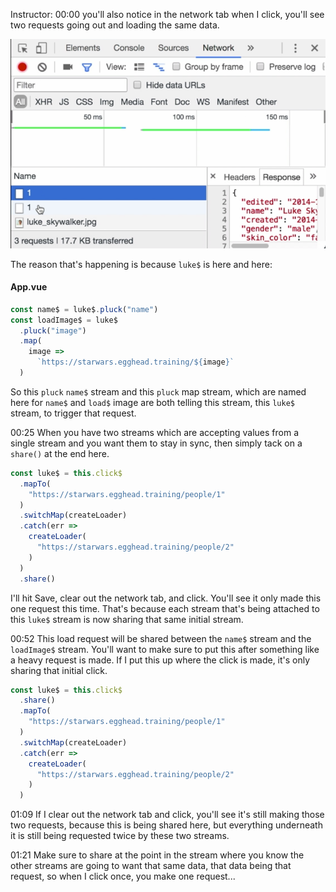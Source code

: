 Instructor: 00:00 you'll also notice in the network tab when I click, you'll see two requests going out and loading the same data. 

![two requests](../images/vue-js-share-rxjs-streams-to-avoid-multiple-requests-in-vue-js-two-requests.png)

The reason that's happening is because `luke$` is here and here: 

#### App.vue
```js
const name$ = luke$.pluck("name")
const loadImage$ = luke$
  .pluck("image")
  .map(
    image =>
      `https://starwars.egghead.training/${image}`
  )
```

So this `pluck` `name$` stream and this `pluck` map stream, which are named here for `name$` and `load$` image are both telling this stream, this `luke$` stream, to trigger that request.

00:25 When you have two streams which are accepting values from a single stream and you want them to stay in sync, then simply tack on a `share()` at the end here. 

```js
const luke$ = this.click$
  .mapTo(
    "https://starwars.egghead.training/people/1"
  )
  .switchMap(createLoader)
  .catch(err =>
    createLoader(
      "https://starwars.egghead.training/people/2"
    )
  )
  .share()
```

I'll hit Save, clear out the network tab, and click. You'll see it only made this one request this time. That's because each stream that's being attached to this `luke$` stream is now sharing that same initial stream.

00:52 This load request will be shared between the `name$` stream and the `loadImage$` stream. You'll want to make sure to put this after something like a heavy request is made. If I put this up where the click is made, it's only sharing that initial click.

```js
const luke$ = this.click$
  .share()
  .mapTo(
    "https://starwars.egghead.training/people/1"
  )
  .switchMap(createLoader)
  .catch(err =>
    createLoader(
      "https://starwars.egghead.training/people/2"
    )
  )
```

01:09 If I clear out the network tab and click, you'll see it's still making those two requests, because this is being shared here, but everything underneath it is still being requested twice by these two streams.

01:21 Make sure to share at the point in the stream where you know the other streams are going to want that same data, that data being that request, so when I click once, you make one request...